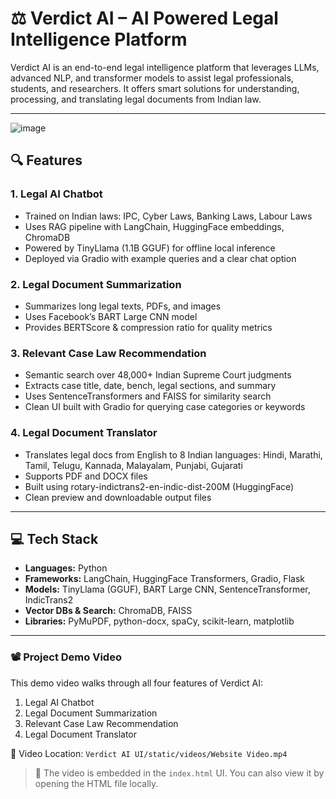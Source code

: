 # ⚖️ Verdict AI – AI Powered Legal Intelligence Platform

Verdict AI is an end-to-end legal intelligence platform that leverages LLMs, advanced NLP, and transformer models to assist legal professionals, students, and researchers. It offers smart solutions for understanding, processing, and translating legal documents from Indian law.

---
![image](https://github.com/user-attachments/assets/cb25c185-11b3-4fe5-91d6-2c915bdc65fa)


## 🔍 Features

### 1. **Legal AI Chatbot**
- Trained on Indian laws: IPC, Cyber Laws, Banking Laws, Labour Laws
- Uses RAG pipeline with LangChain, HuggingFace embeddings, ChromaDB
- Powered by TinyLlama (1.1B GGUF) for offline local inference
- Deployed via Gradio with example queries and a clear chat option

### 2. **Legal Document Summarization**
- Summarizes long legal texts, PDFs, and images
- Uses Facebook’s BART Large CNN model
- Provides BERTScore & compression ratio for quality metrics

### 3. **Relevant Case Law Recommendation**
- Semantic search over 48,000+ Indian Supreme Court judgments
- Extracts case title, date, bench, legal sections, and summary
- Uses SentenceTransformers and FAISS for similarity search
- Clean UI built with Gradio for querying case categories or keywords

### 4. **Legal Document Translator**
- Translates legal docs from English to 8 Indian languages:
  Hindi, Marathi, Tamil, Telugu, Kannada, Malayalam, Punjabi, Gujarati
- Supports PDF and DOCX files
- Built using rotary-indictrans2-en-indic-dist-200M (HuggingFace)
- Clean preview and downloadable output files

---

## 💻 Tech Stack

- **Languages:** Python
- **Frameworks:** LangChain, HuggingFace Transformers, Gradio, Flask
- **Models:** TinyLlama (GGUF), BART Large CNN, SentenceTransformer, IndicTrans2
- **Vector DBs & Search:** ChromaDB, FAISS
- **Libraries:** PyMuPDF, python-docx, spaCy, scikit-learn, matplotlib

---

### 📽️ Project Demo Video

This demo video walks through all four features of Verdict AI:  
1. Legal AI Chatbot
2. Legal Document Summarization
3. Relevant Case Law Recommendation
4. Legal Document Translator

📂 Video Location: `Verdict AI UI/static/videos/Website Video.mp4`

> 📌 The video is embedded in the `index.html` UI. You can also view it by opening the HTML file locally.
